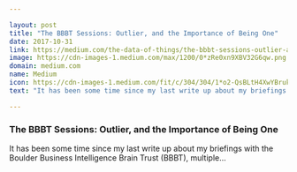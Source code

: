 ```yaml
---

layout: post
title: "The BBBT Sessions: Outlier, and the Importance of Being One"
date: 2017-10-31
link: https://medium.com/the-data-of-things/the-bbbt-sessions-outlier-and-the-importance-of-being-one-b89c027909b8?source=rss------machine_learning-5
image: https://cdn-images-1.medium.com/max/1200/0*zRe0xn9XBV32G6qw.png
domain: medium.com
name: Medium
icon: https://cdn-images-1.medium.com/fit/c/304/304/1*o2-QsBLtH4XwYBrukflOqQ.png
text: "It has been some time since my last write up about my briefings with the Boulder Business Intelligence Brain Trust (BBBT), multiple…"

---
```


### The BBBT Sessions: Outlier, and the Importance of Being One

It has been some time since my last write up about my briefings with the Boulder Business Intelligence Brain Trust (BBBT), multiple…